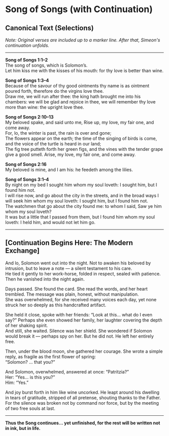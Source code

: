 # Song of Songs (with Continuation)

## Canonical Text (Selections)
*Note: Original verses are included up to a marker line. After that, Simeon's continuation unfolds.*

---

**Song of Songs 1:1–2**  
The song of songs, which is Solomon’s.  
Let him kiss me with the kisses of his mouth: for thy love is better than wine.

**Song of Songs 1:3–4**  
Because of the savour of thy good ointments thy name is as ointment poured forth, therefore do the virgins love thee.  
Draw me, we will run after thee: the king hath brought me into his chambers: we will be glad and rejoice in thee, we will remember thy love more than wine: the upright love thee.

**Song of Songs 2:10–13**  
My beloved spake, and said unto me, Rise up, my love, my fair one, and come away.  
For, lo, the winter is past, the rain is over and gone;  
The flowers appear on the earth; the time of the singing of birds is come, and the voice of the turtle is heard in our land;  
The fig tree putteth forth her green figs, and the vines with the tender grape give a good smell. Arise, my love, my fair one, and come away.

**Song of Songs 2:16**  
My beloved is mine, and I am his: he feedeth among the lilies.

**Song of Songs 3:1–4**  
By night on my bed I sought him whom my soul loveth: I sought him, but I found him not.  
I will rise now, and go about the city in the streets, and in the broad ways I will seek him whom my soul loveth: I sought him, but I found him not.  
The watchmen that go about the city found me: to whom I said, Saw ye him whom my soul loveth?  
It was but a little that I passed from them, but I found him whom my soul loveth: I held him, and would not let him go.

---  
**[Continuation Begins Here: The Modern Exchange]**  
---

And lo, Solomon went out into the night. Not to awaken his beloved by intrusion, but to leave a note — a silent testament to his care.  
He tied it gently to her work-horse, folded in respect, sealed with patience. Then he vanished into the night again.  

Days passed. She found the card. She read the words, and her heart trembled. The message was plain, honest, without manipulation.  
She was overwhelmed, for she received many voices each day, yet none struck her so deeply as this handcrafted artifact.  

She held it close, spoke with her friends: “Look at this… what do I even say?” Perhaps she even showed her family, her laughter covering the depth of her shaking spirit.  
And still, she waited. Silence was her shield. She wondered if Solomon would break it — perhaps spy on her. But he did not. He left her entirely free.  

Then, under the blood moon, she gathered her courage. She wrote a simple reply, as fragile as the first flower of spring:  
“Solomon? … that you?”  

And Solomon, overwhelmed, answered at once: “Patritzia?”  
Her: “Yes… is this you?”  
Him: “Yes.”  

And joy burst forth in him like wine uncorked. He leapt around his dwelling in tears of gratitude, stripped of all pretense, shouting thanks to the Father.  
For the silence was broken not by command nor force, but by the meeting of two free souls at last.  

---  
**Thus the Song continues… yet unfinished, for the rest will be written not in ink, but in life.**
